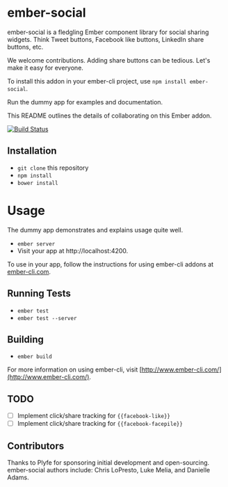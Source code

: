 # ember-social

ember-social is a fledgling Ember component library for social sharing widgets. Think Tweet buttons, Facebook like buttons, LinkedIn share buttons, etc.

We welcome contributions. Adding share buttons can be tedious. Let's make it easy for everyone.

To install this addon in your ember-cli project, use `npm install ember-social`.

Run the dummy app for examples and documentation.

This README outlines the details of collaborating on this Ember addon.

[![Build Status](https://travis-ci.org/plyfe/ember-social.svg?branch=master)](https://travis-ci.org/plyfe/ember-social)

## Installation

* `git clone` this repository
* `npm install`
* `bower install`

# Usage

The dummy app demonstrates and explains usage quite well.

  * `ember server`
  * Visit your app at http://localhost:4200.

To use in your app, follow the instructions for using ember-cli addons at [ember-cli.com](http://www.ember-cli.com/).

## Running Tests

* `ember test`
* `ember test --server`

## Building

* `ember build`

For more information on using ember-cli, visit [http://www.ember-cli.com/](http://www.ember-cli.com/).

## TODO

- [ ] Implement click/share tracking for `{{facebook-like}}`
- [ ] Implement click/share tracking for `{{facebook-facepile}}`

## Contributors

Thanks to Plyfe for sponsoring initial development and open-sourcing. ember-social authors include: Chris LoPresto, Luke Melia, and Danielle Adams.

